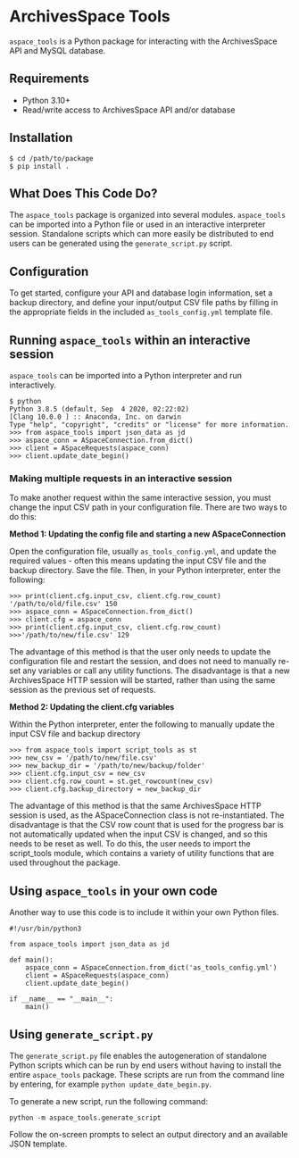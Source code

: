 # ArchivesSpace Tools

`aspace_tools` is a Python package for interacting with the ArchivesSpace API and MySQL database.

## Requirements

* Python 3.10+
* Read/write access to ArchivesSpace API and/or database

## Installation

```
$ cd /path/to/package
$ pip install .
```

## What Does This Code Do?

The `aspace_tools` package is organized into several modules. `aspace_tools` can be imported into a Python file or used in an interactive interpreter session. Standalone scripts which can more easily be distributed to end users can be generated using the `generate_script.py` script.

## Configuration

To get started, configure your API and database login information, set a backup directory, and define your input/output CSV file paths by filling in the appropriate fields in the included `as_tools_config.yml` template file.

## Running `aspace_tools` within an interactive session

`aspace_tools` can be imported into a Python interpreter and run interactively.

```
$ python
Python 3.8.5 (default, Sep  4 2020, 02:22:02)
[Clang 10.0.0 ] :: Anaconda, Inc. on darwin
Type "help", "copyright", "credits" or "license" for more information.
>>> from aspace_tools import json_data as jd
>>> aspace_conn = ASpaceConnection.from_dict()
>>> client = ASpaceRequests(aspace_conn)
>>> client.update_date_begin()

```

### Making multiple requests in an interactive session

To make another request within the same interactive session, you must change the input CSV path in your configuration file. There are two ways to do this:

__Method 1: Updating the config file and starting a new ASpaceConnection__

Open the configuration file, usually `as_tools_config.yml`, and update the required values - often this means updating the input CSV file and the backup directory. Save the file. Then, in your Python interpreter, enter the following:

```
>>> print(client.cfg.input_csv, client.cfg.row_count)
'/path/to/old/file.csv' 150
>>> aspace_conn = ASpaceConnection.from_dict()
>>> client.cfg = aspace_conn
>>> print(client.cfg.input_csv, client.cfg.row_count)
>>>'/path/to/new/file.csv' 129
```

The advantage of this method is that the user only needs to update the configuration file and restart the session, and does not need to manually re-set any variables or call any utility functions. The disadvantage is that a new ArchivesSpace HTTP session will be started, rather than using the same session as the previous set of requests. 

__Method 2: Updating the client.cfg variables__

Within the Python interpreter, enter the following to manually update the input CSV file and backup directory

```
>>> from aspace_tools import script_tools as st
>>> new_csv = '/path/to/new/file.csv'
>>> new_backup_dir = '/path/to/new/backup/folder'
>>> client.cfg.input_csv = new_csv
>>> client.cfg.row_count = st.get_rowcount(new_csv)
>>> client.cfg.backup_directory = new_backup_dir
```

The advantage of this method is that the same ArchivesSpace HTTP session is used, as the ASpaceConnection class is not re-instantiated. The disadvantage is that the CSV row count that is used for the progress bar is not automatically updated when the input CSV is changed, and so this needs to be reset as well. To do this, the user needs to import the script_tools module, which contains a variety of utility functions that are used throughout the package.

## Using `aspace_tools` in your own code

Another way to use this code is to include it within your own Python files. 

```
#!/usr/bin/python3

from aspace_tools import json_data as jd

def main():
	aspace_conn = ASpaceConnection.from_dict('as_tools_config.yml')
	client = ASpaceRequests(aspace_conn)
	client.update_date_begin()

if __name__ == "__main__":
	main()

```

<!-- ## Running `aspace_tools` from the command line

TBD - need to update the CLI scripts before this can be done. -->

## Using `generate_script.py`

The `generate_script.py` file enables the autogeneration of standalone Python scripts which can be run by end users without having to install the entire `aspace_tools` package. These scripts are run from the command line by entering, for example `python update_date_begin.py`.

To generate a new script, run the following command:

`python -m aspace_tools.generate_script`

Follow the on-screen prompts to select an output directory and an available JSON template.





